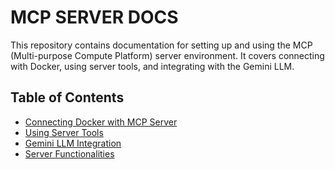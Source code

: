 # MCP SERVER DOCS

This repository contains documentation for setting up and using the MCP (Multi-purpose Compute Platform) server environment. It covers connecting with Docker, using server tools, and integrating with the Gemini LLM.

## Table of Contents

- [Connecting Docker with MCP Server](./docker-mcp-connection.md)
- [Using Server Tools](./using-server-tools.md)
- [Gemini LLM Integration](./gemini-llm-integration.md)
- [Server Functionalities](./servers/)
